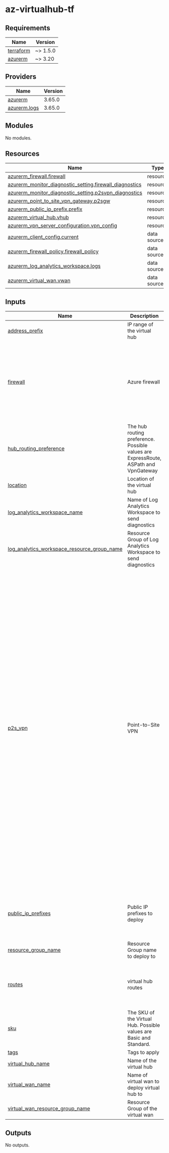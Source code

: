 # az-virtualhub-tf

<!-- BEGIN_TF_DOCS -->
## Requirements

| Name | Version |
|------|---------|
| <a name="requirement_terraform"></a> [terraform](#requirement\_terraform) | ~> 1.5.0 |
| <a name="requirement_azurerm"></a> [azurerm](#requirement\_azurerm) | ~> 3.20 |

## Providers

| Name | Version |
|------|---------|
| <a name="provider_azurerm"></a> [azurerm](#provider\_azurerm) | 3.65.0 |
| <a name="provider_azurerm.logs"></a> [azurerm.logs](#provider\_azurerm.logs) | 3.65.0 |

## Modules

No modules.

## Resources

| Name | Type |
|------|------|
| [azurerm_firewall.firewall](https://registry.terraform.io/providers/hashicorp/azurerm/latest/docs/resources/firewall) | resource |
| [azurerm_monitor_diagnostic_setting.firewall_diagnostics](https://registry.terraform.io/providers/hashicorp/azurerm/latest/docs/resources/monitor_diagnostic_setting) | resource |
| [azurerm_monitor_diagnostic_setting.p2svpn_diagnostics](https://registry.terraform.io/providers/hashicorp/azurerm/latest/docs/resources/monitor_diagnostic_setting) | resource |
| [azurerm_point_to_site_vpn_gateway.p2sgw](https://registry.terraform.io/providers/hashicorp/azurerm/latest/docs/resources/point_to_site_vpn_gateway) | resource |
| [azurerm_public_ip_prefix.prefix](https://registry.terraform.io/providers/hashicorp/azurerm/latest/docs/resources/public_ip_prefix) | resource |
| [azurerm_virtual_hub.vhub](https://registry.terraform.io/providers/hashicorp/azurerm/latest/docs/resources/virtual_hub) | resource |
| [azurerm_vpn_server_configuration.vpn_config](https://registry.terraform.io/providers/hashicorp/azurerm/latest/docs/resources/vpn_server_configuration) | resource |
| [azurerm_client_config.current](https://registry.terraform.io/providers/hashicorp/azurerm/latest/docs/data-sources/client_config) | data source |
| [azurerm_firewall_policy.firewall_policy](https://registry.terraform.io/providers/hashicorp/azurerm/latest/docs/data-sources/firewall_policy) | data source |
| [azurerm_log_analytics_workspace.logs](https://registry.terraform.io/providers/hashicorp/azurerm/latest/docs/data-sources/log_analytics_workspace) | data source |
| [azurerm_virtual_wan.vwan](https://registry.terraform.io/providers/hashicorp/azurerm/latest/docs/data-sources/virtual_wan) | data source |

## Inputs

| Name | Description | Type | Default | Required |
|------|-------------|------|---------|:--------:|
| <a name="input_address_prefix"></a> [address\_prefix](#input\_address\_prefix) | IP range of the virtual hub | `string` | n/a | yes |
| <a name="input_firewall"></a> [firewall](#input\_firewall) | Azure firewall | <pre>object(<br>    {<br>      name                       = string<br>      sku                        = optional(string, "Standard")<br>      policy_name                = string<br>      policy_resource_group_name = string<br>      threat_intel_mode          = optional(string, "Deny")<br>      zone_redundant             = optional(bool, true)<br>      public_ip_count            = number<br>    }<br>  )</pre> | n/a | yes |
| <a name="input_hub_routing_preference"></a> [hub\_routing\_preference](#input\_hub\_routing\_preference) | The hub routing preference. Possible values are ExpressRoute, ASPath and VpnGateway | `string` | `"ExpressRoute"` | no |
| <a name="input_location"></a> [location](#input\_location) | Location of the virtual hub | `string` | n/a | yes |
| <a name="input_log_analytics_workspace_name"></a> [log\_analytics\_workspace\_name](#input\_log\_analytics\_workspace\_name) | Name of Log Analytics Workspace to send diagnostics | `string` | n/a | yes |
| <a name="input_log_analytics_workspace_resource_group_name"></a> [log\_analytics\_workspace\_resource\_group\_name](#input\_log\_analytics\_workspace\_resource\_group\_name) | Resource Group of Log Analytics Workspace to send diagnostics | `string` | n/a | yes |
| <a name="input_p2s_vpn"></a> [p2s\_vpn](#input\_p2s\_vpn) | Point-to-Site VPN | <pre>object(<br>    {<br>      vpn_server_configuration_name = string<br>      vpn_authentication_types      = optional(list(string), ["AAD"])<br>      vpn_protocols                 = optional(list(string), ["OpenVPN"])<br>      ipsec_policy = optional(object({<br>        dh_group               = string<br>        ike_encryption         = string<br>        ike_integrity          = string<br>        ipsec_encryption       = string<br>        ipsec_integrity        = string<br>        pfs_group              = string<br>        sa_lifetime_seconds    = number<br>        sa_data_size_kilobytes = number<br>      }))<br>      azure_active_directory_authentication = optional(object({<br>        issuer = string<br>      }))<br>      client_root_certificates = optional(list(object({<br>        name             = string<br>        public_cert_data = string<br>      })))<br>      client_revoked_certificates = optional(list(object({<br>        name       = string<br>        thumbprint = string<br>      })))<br>      vpn_gateway_name                    = string<br>      scale_unit                          = number<br>      dns_servers                         = optional(list(string))<br>      routing_preference_internet_enabled = optional(bool, false)<br>      connection_configuration_name       = string<br>      internet_security_enabled           = optional(bool, false)<br>      client_address_pool_prefixes        = optional(list(string))<br>      route = optional(object({<br>        associated_route_table_id = string<br>        inbound_route_map_id      = optional(string)<br>        outbound_route_map_id     = optional(string)<br>        propagated_route_table = optional(object({<br>          ids    = list(string)<br>          labels = optional(list(string))<br>        }))<br>      }))<br>    }<br>  )</pre> | `null` | no |
| <a name="input_public_ip_prefixes"></a> [public\_ip\_prefixes](#input\_public\_ip\_prefixes) | Public IP prefixes to deploy | <pre>list(object(<br>    {<br>      name          = string<br>      ip_version    = optional(string, "IPv4")<br>      prefix_length = number<br>    }<br>  ))</pre> | `[]` | no |
| <a name="input_resource_group_name"></a> [resource\_group\_name](#input\_resource\_group\_name) | Resource Group name to deploy to | `string` | n/a | yes |
| <a name="input_routes"></a> [routes](#input\_routes) | virtual hub routes | <pre>list(object(<br>    {<br>      name                = string<br>      address_prefixes    = list(string)<br>      next_hop_ip_address = string<br>    }<br>  ))</pre> | `[]` | no |
| <a name="input_sku"></a> [sku](#input\_sku) | The SKU of the Virtual Hub. Possible values are Basic and Standard. | `string` | `"Standard"` | no |
| <a name="input_tags"></a> [tags](#input\_tags) | Tags to apply | `map(string)` | n/a | yes |
| <a name="input_virtual_hub_name"></a> [virtual\_hub\_name](#input\_virtual\_hub\_name) | Name of the virtual hub | `string` | n/a | yes |
| <a name="input_virtual_wan_name"></a> [virtual\_wan\_name](#input\_virtual\_wan\_name) | Name of virtual wan to deploy virtual hub to | `string` | n/a | yes |
| <a name="input_virtual_wan_resource_group_name"></a> [virtual\_wan\_resource\_group\_name](#input\_virtual\_wan\_resource\_group\_name) | Resource Group of the virtual wan | `string` | n/a | yes |

## Outputs

No outputs.
<!-- END_TF_DOCS -->

